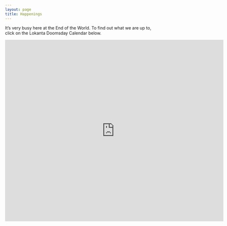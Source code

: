 ```yaml
---
layout: page
title: Happenings
---
```


It’s very busy here at the End of the World. To find out what we are up to, click on the Lokanta Doomsday Calendar below.



<iframe src="https://calendar.google.com/calendar/embed?height=600&amp;wkst=2&amp;hl=en_GB&amp;bgcolor=%23ffffff&amp;src=lokanta.vihara%40gmail.com&amp;color=%23ac4142&amp;ctz=Australia%2FSydney" style="border-width:0" width="720" height="600" frameborder="0" scrolling="no"></iframe>

